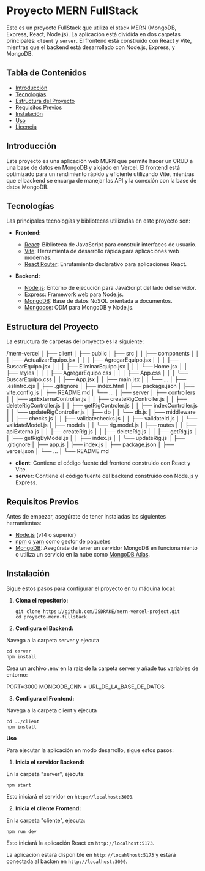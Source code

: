 # Proyecto MERN FullStack

Este es un proyecto FullStack que utiliza el stack MERN (MongoDB, Express, React, Node.js). La aplicación está dividida en dos carpetas principales: `client` y `server`. El frontend está construido con React y Vite, mientras que el backend está desarrollado con Node.js, Express, y MongoDB.

## Tabla de Contenidos

- [Introducción](#introducción)
- [Tecnologías](#tecnologías)
- [Estructura del Proyecto](#estructura-del-proyecto)
- [Requisitos Previos](#requisitos-previos)
- [Instalación](#instalación)
- [Uso](#uso)
- [Licencia](#licencia)

## Introducción

Este proyecto es una aplicación web MERN que permite hacer un CRUD a una base de datos en MongoDB y alojado en Vercel. El frontend está optimizado para un rendimiento rápido y eficiente utilizando Vite, mientras que el backend se encarga de manejar las API y la conexión con la base de datos MongoDB.

## Tecnologías

Las principales tecnologías y bibliotecas utilizadas en este proyecto son:

- **Frontend:**
  - [React](https://reactjs.org/): Biblioteca de JavaScript para construir interfaces de usuario.
  - [Vite](https://vitejs.dev/): Herramienta de desarrollo rápida para aplicaciones web modernas.
  - [React Router](https://reactrouter.com/): Enrutamiento declarativo para aplicaciones React.

- **Backend:**
  - [Node.js](https://nodejs.org/): Entorno de ejecución para JavaScript del lado del servidor.
  - [Express](https://expressjs.com/): Framework web para Node.js.
  - [MongoDB](https://www.mongodb.com/): Base de datos NoSQL orientada a documentos.
  - [Mongoose](https://mongoosejs.com/): ODM para MongoDB y Node.js.

## Estructura del Proyecto

La estructura de carpetas del proyecto es la siguiente:

/mern-vercel
│
├── client
│   ├── public
│   ├── src
│   │   ├── components
│   │   │   ├── ActualizarEquipo.jsx
│   │   │   ├── AgregarEquipo.jsx
│   │   │   ├── BuscarEquipo.jsx
│   │   │   ├── EliminarEquipo.jsx
│   │   │   └── Home.jsx
│   │   ├── styles
│   │   │   ├── AgregarEquipo.css
│   │   │   ├── App.css
│   │   │   └── BuscarEquipo.css
│   │   ├── App.jsx
│   │   ├── main.jsx
│   │   └── ...
│   ├── .eslintrc.cjs
│   ├── .gitignore
│   ├── index.html
│   ├── package.json
│   ├── vite.config.js
│   ├── README.md
│   └── ...
│
├── server
│   ├── controllers
│   │   ├── apiExternaController.js
│   │   ├── createRigController.js
│   │   ├── deleteRigController.js
│   │   ├── getRigControler.js
│   │   ├── indexController.js
│   │   └── updateRigController.js
│   ├── db
│   │   └── db.js
│   ├── middleware
│   │   ├── checks.js
│   │   ├── validatechecks.js
│   │   ├── validateId.js
│   │   └── validateModel.js
│   ├── models
│   │   └── rig.model.js
│   ├── routes
│   │   ├── apiExterna.js
│   │   ├── createRig.js
│   │   ├── deleteRig.js
│   │   ├── getRig.js
│   │   ├── getRigByModel.js
│   │   ├── index.js
│   │   └── updateRig.js
│   ├── .gitignore
│   ├── app.js
│   ├── index.js
│   ├── package.json
│   ├── vercel.json
│   └── ...
│
└── README.md


- **client**: Contiene el código fuente del frontend construido con React y Vite.
- **server**: Contiene el código fuente del backend construido con Node.js y Express.

## Requisitos Previos

Antes de empezar, asegúrate de tener instaladas las siguientes herramientas:

- [Node.js](https://nodejs.org/) (v14 o superior)
- [npm](https://www.npmjs.com/) o [yarn](https://yarnpkg.com/) como gestor de paquetes
- [MongoDB](https://www.mongodb.com/): Asegúrate de tener un servidor MongoDB en funcionamiento o utiliza un servicio en la nube como [MongoDB Atlas](https://www.mongodb.com/cloud/atlas).

## Instalación

Sigue estos pasos para configurar el proyecto en tu máquina local:

1. **Clona el repositorio:**

   ```
   git clone https://github.com/JSDRAKE/mern-vercel-project.git
   cd proyecto-mern-fullstack
   ```

2. **Configura el Backend:**

Navega a la carpeta server y ejecuta

   ```
   cd server
   npm install
   ```

Crea un archivo .env en la raíz de la carpeta server y añade tus variables de entorno:

PORT=3000
MONGODB_CNN = URL_DE_LA_BASE_DE_DATOS

3. **Configura el Frontend:**

Navega a la carpeta client y ejecuta

```
cd ../client
npm install
```
**Uso**

Para ejecutar la aplicación en modo desarrollo, sigue estos pasos:

1. **Inicia el servidor Backend:**

En la carpeta "server", ejecuta:

```
npm start
```

Esto iniciará el servidor en `http://localhost:3000`.

2. **Inicia el cliente Frontend:**

En la carpeta "cliente", ejecuta:

```
npm run dev
```

Esto iniciará la aplicación React en `http://localhost:5173`.

La aplicación estará disponible en `http://locahlhost:5173` y estará conectada al backen en `http://localhost:3000`.


